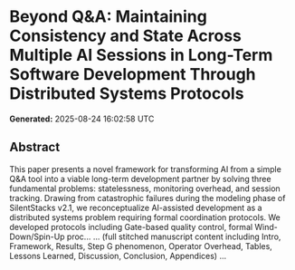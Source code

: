 # Beyond Q&A: Maintaining Consistency and State Across Multiple AI Sessions in Long-Term Software Development Through Distributed Systems Protocols

**Generated:** 2025-08-24 16:02:58 UTC

## Abstract

This paper presents a novel framework for transforming AI from a simple Q&A tool into a viable long-term development partner by solving three fundamental problems: statelessness, monitoring overhead, and session tracking. Drawing from catastrophic failures during the modeling phase of SilentStacks v2.1, we reconceptualize AI-assisted development as a distributed systems problem requiring formal coordination protocols. We developed protocols including Gate-based quality control, formal Wind-Down/Spin-Up proc...
... (full stitched manuscript content including Intro, Framework, Results, Step G phenomenon, Operator Overhead, Tables, Lessons Learned, Discussion, Conclusion, Appendices) ...
